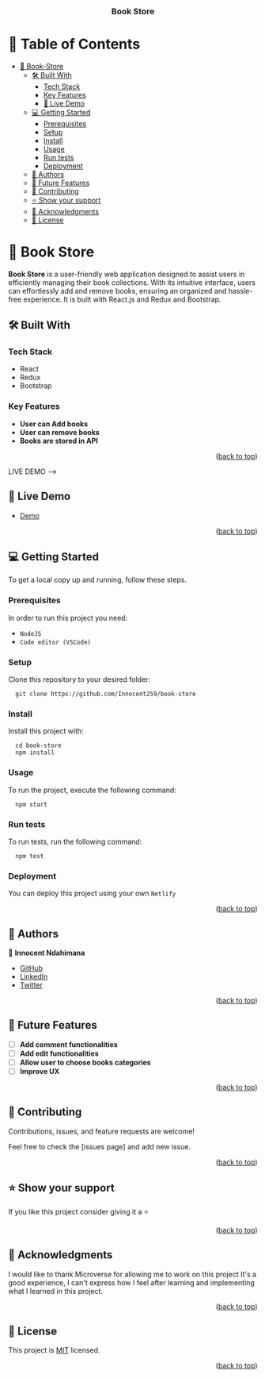 <a name="readme-top"></a>

<div align="center">
  <br/>

  <h3><b>Book Store</b></h3>

</div>

<!-- TABLE OF CONTENTS -->

# 📗 Table of Contents

- [📖 Book-Store ](#-book-store-)
  - [🛠 Built With ](#-built-with-)
    - [Tech Stack ](#tech-stack-)
    - [Key Features ](#key-features-)
    - [🚀 Live Demo ](#-live-demo-) 
  - [💻 Getting Started ](#-getting-started-)
    - [Prerequisites](#prerequisites)
    - [Setup](#setup)
    - [Install](#install)
    - [Usage](#usage)
    - [Run tests](#run-tests)
    - [Deployment](#deployment)
  - [👥 Authors ](#-authors-)
  - [🔭 Future Features ](#-future-features-)
  - [🤝 Contributing ](#-contributing-)
  - [⭐️ Show your support ](#️-show-your-support-)
  - [🙏 Acknowledgments ](#-acknowledgments-)
  - [📝 License ](#-license-)

<!-- PROJECT DESCRIPTION -->

# 📖 Book Store <a name="about-project"></a>

**Book Store** is a user-friendly web application designed to assist users in efficiently managing their book collections. With its intuitive interface, users can effortlessly add and remove books, ensuring an organized and hassle-free experience. It is built with React.js and Redux and Bootstrap.

## 🛠 Built With <a name="built-with"></a>

### Tech Stack <a name="tech-stack"></a>

- React
- Redux
- Bootstrap

<!-- Features -->

### Key Features <a name="key-features"></a>

- **User can Add books**
- **User can remove books**
- **Books are stored in API**

<p align="right">(<a href="#readme-top">back to top</a>)</p>

LIVE DEMO -->

## 🚀 Live Demo <a name="live-demo"></a>

- [Demo](https://bookstorebs.netlify.app/)

<p align="right">(<a href="#readme-top">back to top</a>)</p> 

<!-- GETTING STARTED -->

## 💻 Getting Started <a name="getting-started"></a>

To get a local copy up and running, follow these steps.

### Prerequisites

In order to run this project you need:

- `NodeJS`
- `Code editor (VSCode)`

### Setup

Clone this repository to your desired folder:

```
  git clone https://github.com/Innocent259/book-store
```

### Install

Install this project with:

```
  cd book-store
  npm install
```

### Usage

To run the project, execute the following command:

```
  npm start
```

### Run tests

To run tests, run the following command:

```
  npm test
```

### Deployment

You can deploy this project using your own `Netlify`

<p align="right">(<a href="#readme-top">back to top</a>)</p>

<!-- AUTHORS -->

## 👥 Authors <a name="authors"></a>

👤 **Innocent Ndahimana**

-  [GitHub](https://github.com/Innocent259)
-  [LinkedIn](https://www.linkedin.com/in/innocent259/)
-  [Twitter](https://twitter.com/ndahimana259)

<p align="right">(<a href="#readme-top">back to top</a>)</p>

<!-- FUTURE FEATURES -->

## 🔭 Future Features <a name="future-features"></a>

- [ ] **Add comment functionalities**
- [ ] **Add edit functionalities**
- [ ] **Allow user to choose books categories**
- [ ] **Improve UX**

<p align="right">(<a href="#readme-top">back to top</a>)</p>

<!-- CONTRIBUTING -->

## 🤝 Contributing <a name="contributing"></a>

Contributions, issues, and feature requests are welcome!

Feel free to check the [issues page] and add new issue.

<p align="right">(<a href="#readme-top">back to top</a>)</p>

<!-- SUPPORT -->

## ⭐️ Show your support <a name="support"></a>

If you like this project consider giving it a ⭐️

<p align="right">(<a href="#readme-top">back to top</a>)</p>

<!-- ACKNOWLEDGEMENTS -->

## 🙏 Acknowledgments <a name="acknowledgements"></a>

 I would like to thank Microverse for allowing me to work on this project It's a good experience, I can't express how I feel after learning and implementing what I learned in this project.

<p align="right">(<a href="#readme-top">back to top</a>)</p>

<!-- LICENSE -->

## 📝 License <a name="license"></a>

This project is [MIT](MIT.md) licensed.

<p align="right">(<a href="#readme-top">back to top</a>)</p>
